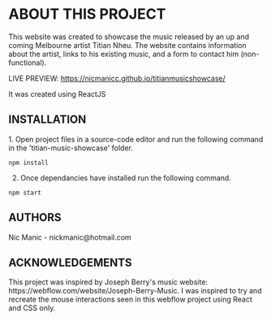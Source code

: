 <h1>ABOUT THIS PROJECT</h1>
  This website was created to showcase the music released by an up and coming Melbourne artist Titian Nheu. The website contains information about the artist, links to 
  his existing music, and a form to contact him (non-functional). 
  
  LIVE PREVIEW: https://nicmanicc.github.io/titianmusicshowcase/
  
  It was created using ReactJS
  
<h2>INSTALLATION</h2>
  1. Open project files in a source-code editor and run the following command in the 'titian-music-showcase' folder. <br/>
   
    npm install
    
  2. Once dependancies have installed run the following command.<br />

    npm start 
 

<h2>AUTHORS</h2>
  Nic Manic
    - nickmanic@hotmail.com

<h2>ACKNOWLEDGEMENTS</h2>
  This project was inspired by Joseph Berry's music website: https://webflow.com/website/Joseph-Berry-Music. I was inspired to try and recreate the mouse interactions   seen in this webflow project using React and CSS only.
  
